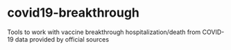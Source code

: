 # covid19-breakthrough
Tools to work with vaccine breakthrough hospitalization/death from COVID-19 data provided by official sources
